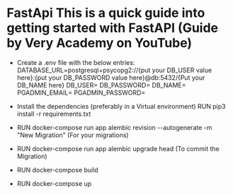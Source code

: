 # FastApi This is a quick guide into getting started with FastAPI (Guide by Very Academy on YouTube)

* Create a .env file with the below entries:
DATABASE_URL=postgresql+psycopg2://{put your DB_USER value here}:{put your DB_PASSWORD value here}@db:5432/{Put your DB_NAME here}
DB_USER=
DB_PASSWORD=
DB_NAME=
PGADMIN_EMAIL=
PGADMIN_PASSWORD=

* Install the dependencies (preferably in a Virtual environment)
RUN pip3 install -r requirements.txt

* RUN docker-compose run app alembic revision --autogenerate -m "New Migration" (For your migrations)

* RUN docker-compose run app alembic upgrade head (To commit the Migration)

* RUN docker-compose build 

* RUN docker-compose up
